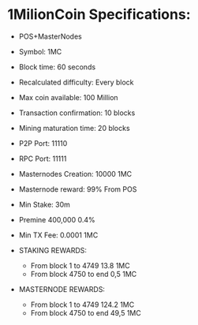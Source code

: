 # 1MilionCoin Specifications:
- POS+MasterNodes
- Symbol: 1MC
- Block time: 60 seconds
- Recalculated difficulty: Every block
- Max coin available: 100 Million
- Transaction confirmation: 10 blocks
- Mining maturation time: 20 blocks
- P2P Port: 11110
- RPC Port: 11111
- Masternodes Creation: 10000 1MC
- Masternode reward: 99% From POS
- Min Stake: 30m
- Premine 400,000 0.4%
- Min TX Fee: 0.0001 1MC

- STAKING REWARDS:
    - From block 1	    to  4749	13.8 1MC
    - From block 4750   to  end     0,5  1MC    

- MASTERNODE REWARDS:
    - From block 1	    to  4749	 124.2 1MC
    - From block 4750   to  end     49,5   1MC    


